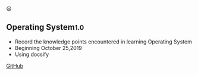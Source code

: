 <!-- _coverpage.md -->

😃

## Operating System<small>1.0</small>

<!-- > A magical documentation site generator. -->
<!-- > Now choose, so love. -->

- Record the knowledge points encountered in learning Operating System
- Beginning October 25,2019
- Using docsify

<!-- Link -->
[GitHub](https://github.com/floatLig/OperatingSystem)
<!-- [Get Started](#docsify) -->

<!-- background image -->
<!-- ![](_media/bg.png) -->

<!-- background color -->
<!-- ![color](#f0f0f0) -->